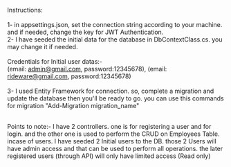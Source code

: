 Instructions:
<br /><br />
1- in appsettings.json, set the connection string according to your machine. and if needed, change the key for JWT Authentication.
<br />
2- I have seeded the initial data for the database in DbContextClass.cs. you may change it if needed.
<br /><br />
Credentials for Initial user datas:-
<br />
(email: admin@gmail.com, password:12345678), (email: rideware@gmail.com, password:12345678)
<br /><br />
3- I used Entity Framework for connection. so, complete a migration and update the database then you'll be ready to go. you can use this commands for migration "Add-Migration migration_name"
<br /><br />

Points to note:-
I have 2 controllers. one is for registering a user and for login. and the other one is used to perform the CRUD on Employees Table.
incase of users. I have seeded 2 Initial users to the DB. those 2 Users will have admin access and that can be used to perform all operations.
the later registered users (through API) will only have limited access (Read only)
